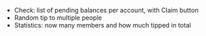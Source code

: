 * Check: list of pending balances per account, with Claim button
* Random tip to multiple people
* Statistics: now many members and how much tipped in total
